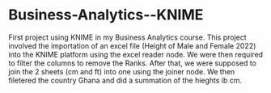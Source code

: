 # Business-Analytics--KNIME
First project using KNIME in my Business Analytics course.
This project involved the importation of an excel file (Height of Male and Female 2022) into the KNIME platform using the excel reader node. 
We were then required to filter the columns to remove the Ranks.
After that, we were supposed to join the 2 sheets (cm and ft) into one using the joiner node. We then filetered the country Ghana and did a summation of the hieghts ib cm.  

